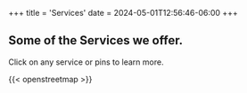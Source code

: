 +++
title = 'Services'
date = 2024-05-01T12:56:46-06:00
+++

## Some of the Services we offer.

Click on any service or pins to learn more.

{{< openstreetmap >}}